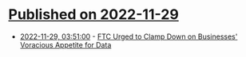 # [Published on 2022-11-29](index.md)

* [2022-11-29, 03:51:00](https://soylentnews.org/article.pl?sid=22/11/27/120241&from=rss) - [FTC Urged to Clamp Down on Businesses' Voracious Appetite for Data](https://soylentnews.org/article.pl?sid=22/11/27/120241&from=rss)
